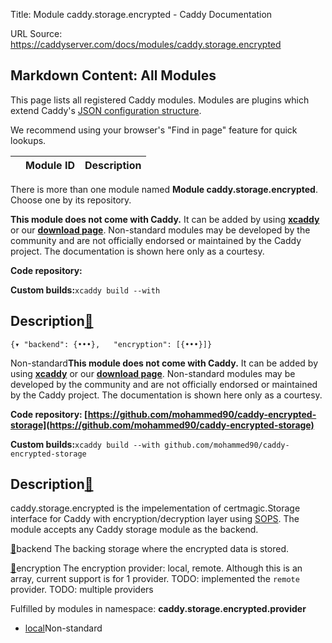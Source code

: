 Title: Module caddy.storage.encrypted - Caddy Documentation

URL Source: https://caddyserver.com/docs/modules/caddy.storage.encrypted

Markdown Content:
All Modules
-----------

This page lists all registered Caddy modules. Modules are plugins which extend Caddy's [JSON configuration structure](https://caddyserver.com/docs/json/).

We recommend using your browser's "Find in page" feature for quick lookups.

|  | Module ID | Description |
| --- | --- | --- |

There is more than one module named **Module caddy.storage.encrypted**. Choose one by its repository.

**This module does not come with Caddy.** It can be added by using **[xcaddy](https://caddyserver.com/docs/build#xcaddy)** or our **[download page](https://caddyserver.com/download)**. Non-standard modules may be developed by the community and are not officially endorsed or maintained by the Caddy project. The documentation is shown here only as a courtesy.

**Code repository:**

**Custom builds:**`xcaddy build --with`

Description[🔗](https://caddyserver.com/docs/modules/caddy.storage.encrypted#docs "Direct link")
------------------------------------------------------------------------------------------------

`{▾	"backend": {•••},	"encryption": [{•••}]}`

Non-standard**This module does not come with Caddy.** It can be added by using **[xcaddy](https://caddyserver.com/docs/build#xcaddy)** or our **[download page](https://caddyserver.com/download)**. Non-standard modules may be developed by the community and are not officially endorsed or maintained by the Caddy project. The documentation is shown here only as a courtesy.

**Code repository: [https://github.com/mohammed90/caddy-encrypted-storage](https://github.com/mohammed90/caddy-encrypted-storage)**

**Custom builds:**`xcaddy build --with github.com/mohammed90/caddy-encrypted-storage`

Description[🔗](https://caddyserver.com/docs/modules/caddy.storage.encrypted#docs "Direct link")
------------------------------------------------------------------------------------------------

caddy.storage.encrypted is the impelementation of certmagic.Storage interface for Caddy with encryption/decryption layer using [SOPS](https://github.com/getsops/sops). The module accepts any Caddy storage module as the backend.

[🔗](https://caddyserver.com/docs/modules/caddy.storage.encrypted#backend)backend
The backing storage where the encrypted data is stored.

[🔗](https://caddyserver.com/docs/modules/caddy.storage.encrypted#encryption)encryption
The encryption provider: local, remote. Although this is an array, current support is for 1 provider. TODO: implemented the `remote` provider. TODO: multiple providers

Fulfilled by modules in namespace: **caddy.storage.encrypted.provider**

*   [local](https://caddyserver.com/docs/modules/caddy.storage.encrypted.provider.local)Non-standard
